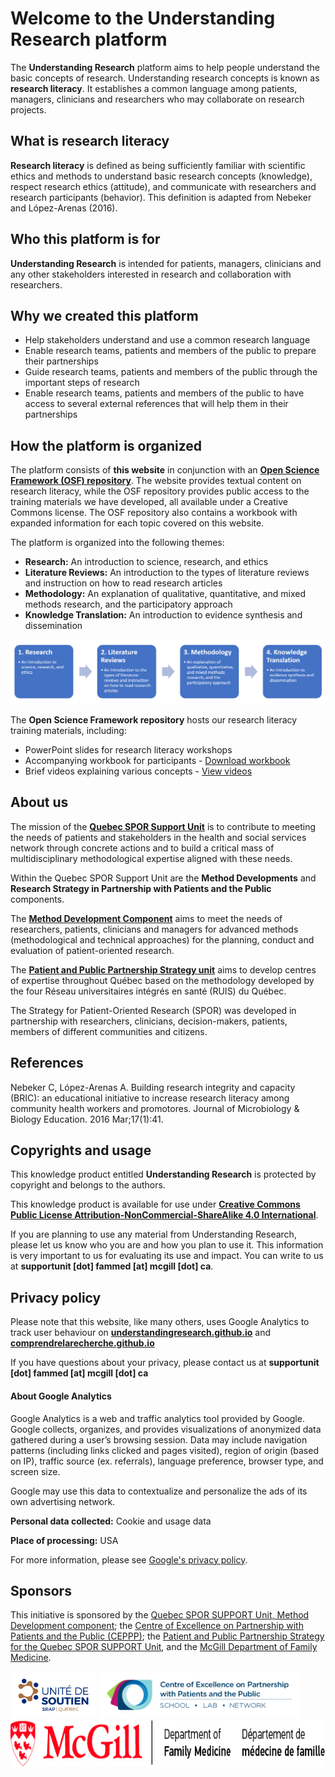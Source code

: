 # Welcome to the **Understanding Research** platform
The **Understanding Research** platform aims to help people understand the basic concepts of research. Understanding research concepts is known as **research literacy**. It establishes a common language among patients, managers, clinicians and researchers who may collaborate on research projects.

## What is research literacy
**Research literacy** is defined as being sufficiently familiar with scientific ethics and methods to understand basic research concepts (knowledge), respect research ethics (attitude), and communicate with researchers and research participants (behavior). This definition is adapted from Nebeker and López-Arenas (2016).

## Who this platform is for
**Understanding Research** is intended for patients, managers, clinicians and any other stakeholders interested in research and collaboration with researchers. 

## Why we created this platform
* Help stakeholders understand and use a common research language
* Enable research teams, patients and members of the public to prepare their partnerships
* Guide research teams, patients and members of the public through the important steps of research
* Enable research teams, patients and members of the public to have access to several external references that will help them in their partnerships

## How the platform is organized
The platform consists of **this website** in conjunction with an <a href="https://osf.io/p4bsy/" target="_blank">**Open Science Framework (OSF) repository**</a>. The website provides textual content on research literacy, while the OSF repository provides public access to the training materials we have developed, all available under a Creative Commons license. The OSF repository also contains a workbook with expanded information for each topic covered on this website.

The platform is organized into the following themes:

* **Research:** An introduction to science, research, and ethics
* **Literature Reviews:** An introduction to the types of literature reviews and instruction on how to read research articles
* **Methodology:** An explanation of qualitative, quantitative, and mixed methods research, and the participatory approach
* **Knowledge Translation:** An introduction to evidence synthesis and dissemination

<img src="img/site_organization_graphic.png" alt="graphical representation of website organization: Research > Literature Reviews > Methodology > Knowledge Translation" />

The **Open Science Framework repository** hosts our research literacy training materials, including:

* PowerPoint slides for research literacy workshops
* Accompanying workbook for participants - <a href="https://osf.io/u79yp/" target="_blank">Download workbook</a>
* Brief videos explaining various concepts - <a href="https://osf.io/bz972/" target="_blank">View videos</a>


## About us
The mission of the **<a href="http://unitesoutiensrapqc.ca/composante/developpements-methodologiques/" target="_blank"> Quebec SPOR Support Unit</a>** is to contribute to meeting the needs of patients and stakeholders in the health and social services network through concrete actions and to build a critical mass of multidisciplinary methodological expertise aligned with these needs. 

Within the Quebec SPOR Support Unit are the **Method Developments** and **Research Strategy in Partnership with Patients and the Public** components. 

The **<a href="http://unitesoutiensrapqc.ca/composante/developpements-methodologiques/" target="_blank">Method Development Component</a>** aims to meet the needs of researchers, patients, clinicians and managers for advanced methods (methodological and technical approaches) for the planning, conduct and evaluation of patient-oriented research. 

The **<a href="http://unitesoutiensrapqc.ca/composante/strategie-de-recherche/" target="_blank">Patient and Public Partnership Strategy unit</a>** aims to develop centres of expertise throughout Québec based on the methodology developed by the four Réseau universitaires intégrés en santé (RUIS) du Québec.  

The Strategy for Patient-Oriented Research (SPOR) was developed in partnership with researchers, clinicians, decision-makers, patients, members of different communities and citizens. 


## References
Nebeker C, López-Arenas A. Building research integrity and capacity (BRIC): an educational initiative to increase research literacy among community health workers and promotores. Journal of Microbiology & Biology Education. 2016 Mar;17(1):41.


## Copyrights and usage
This knowledge product entitled **Understanding Research** is protected by copyright and belongs to the authors.

This knowledge product is available for use under **<a href="https://creativecommons.org/licenses/by-nc-sa/4.0/" target="_blank">Creative Commons Public License Attribution-NonCommercial-ShareAlike 4.0 International</a>**.

If you are planning to use any material from Understanding Research, please let us know who you are and how you plan to use it. This information is very important to us for evaluating its use and impact. You can write to us at **supportunit [dot] fammed [at] mcgill [dot] ca**.​

## Privacy policy
Please note that this website, like many others, uses Google Analytics to track user behaviour on <a href="https://understandingresearch.github.io/">**understandingresearch.github.io**</a> and <a href="https://comprendrelarecherche.github.io/">**comprendrelarecherche.github.io**</a>

If you have questions about your privacy, please contact us at **supportunit [dot] fammed [at] mcgill [dot] ca**

#### About Google Analytics
Google Analytics is a web and traffic analytics tool provided by Google. Google collects, organizes, and provides visualizations of anonymized data gathered during a user’s browsing session. Data may include navigation patterns (including links clicked and pages visited), region of origin (based on IP), traffic source (ex. referrals), language preference, browser type, and screen size.
 
Google may use this data to contextualize and personalize the ads of its own advertising network.

**Personal data collected:** Cookie and usage data

**Place of processing:** USA

For more information, please see <a href="https://policies.google.com/privacy?hl=en" target="_blank">Google's privacy policy</a>.


## Sponsors
This initiative is sponsored by the <a href="http://unitesoutiensrapqc.ca/composante/developpements-methodologiques/" target="_blank"> Quebec SPOR SUPPORT Unit, Method Development component</a>; the <a href="https://ceppp.ca/en/" target="_blank">Centre of Excellence on Partnership with Patients and the Public (CEPPP)</a>; the <a href="http://unitesoutiensrapqc.ca/composante/strategie-de-recherche/" target="_blank">Patient and Public Partnership Strategy for the Quebec SPOR SUPPORT Unit</a>, and the <a href="https://www.mcgill.ca/familymed/" target="_blank">McGill Department of Family Medicine</a>.

<img src="img/Logo-Unite-de-SOUTIEN-SRAP-Quebec-COULEUR.jpg" alt="logo of Unite de Soutien SRAP Quebec" height="75" />
<img src="img/thumbnail_CEPPP_logo_web_horiz_COUL_English.png" alt="logo of McGill Department of Family Medicine" height="75" />
<img src="img/Logo_McGill clear.jpg" alt="logo of McGill Department of Family Medicine" height="75" />

